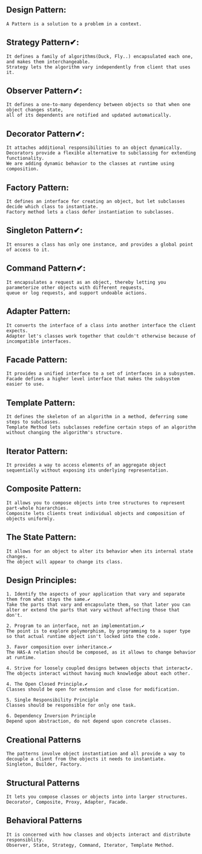 ## Design Pattern:

    A Pattern is a solution to a problem in a context.

## Strategy Pattern✔:

    It defines a family of algorithms(Duck, Fly..) encapsulated each one, and makes them interchangeable.
    Strategy lets the algorithm vary independently from client that uses it.

## Observer Pattern✔:

    It defines a one-to-many dependency between objects so that when one object changes state,
    all of its dependents are notified and updated automatically.

## Decorator Pattern✔:

    It attaches additional responsibilities to an object dynamically.
    Decorators provide a flexible alternative to subclassing for extending functionality.
    We are adding dynamic behavior to the classes at runtime using composition.

## Factory Pattern:

    It defines an interface for creating an object, but let subclasses decide which class to instantiate.
    Factory method lets a class defer instantiation to subclasses.

## Singleton Pattern✔:

    It ensures a class has only one instance, and provides a global point of access to it.

## Command Pattern✔:

    It encapsulates a request as an object, thereby letting you parameterize other objects with different requests,
    queue or log requests, and support undoable actions.

## Adapter Pattern:

    It converts the interface of a class into another interface the client expects.
    Adapter let's classes work together that couldn't otherwise because of incompatible interfaces.

## Facade Pattern:

    It provides a unified interface to a set of interfaces in a subsystem.
    Facade defines a higher level interface that makes the subsystem easier to use.

## Template Pattern:

    It defines the skeleton of an algorithm in a method, deferring some steps to subclasses.
    Template Method lets subclasses redefine certain steps of an algorithm without changing the algorithm's structure.

## Iterator Pattern:

    It provides a way to access elements of an aggregate object sequentially without exposing its underlying representation.

## Composite Pattern:

    It allows you to compose objects into tree structures to represent part-whole hierarchies.
    Composite lets clients treat individual objects and composition of objects uniformly.

## The State Pattern:

    It allows for an object to alter its behavior when its internal state changes.
    The object will appear to change its class.

## Design Principles:

    1. Identify the aspects of your application that vary and separate them from what stays the same.✔
    Take the parts that vary and encapsulate them, so that later you can alter or extend the parts that vary without affecting those that don't.

    2. Program to an interface, not an implementation.✔
    The point is to explore polymorphism, by programming to a super type so that actual runtime object isn't locked into the code.

    3. Favor composition over inheritance.✔
    The HAS-A relation should be composed, as it allows to change behavior at runtime.
    
    4. Strive for loosely coupled designs between objects that interact✔.
    The objects interact without having much knowledge about each other.

    4. The Open Closed Principle.✔
    Classes should be open for extension and close for modification.

    5. Single Responsibility Principle
    Classes should be responsible for only one task.

    6. Dependency Inversion Principle
    Depend upon abstraction, do not depend upon concrete classes.

## Creational Patterns

    The patterns involve object instantiation and all provide a way to decouple a client from the objects it needs to instantiate.
    Singleton, Builder, Factory.

## Structural Patterns

    It lets you compose classes or objects into into larger structures.
    Decorator, Composite, Proxy, Adapter, Facade.

## Behavioral Patterns

    It is concerned with how classes and objects interact and distribute responsiblity.
    Observer, State, Strategy, Command, Iterator, Template Method.
